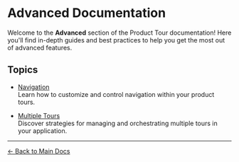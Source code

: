 # Advanced Documentation

Welcome to the **Advanced** section of the Product Tour documentation! Here you'll find in-depth guides and best practices to help you get the most out of advanced features.

## Topics

- [Navigation](./navigation.md)  
    Learn how to customize and control navigation within your product tours.

- [Multiple Tours](./multipleTours.md)  
    Discover strategies for managing and orchestrating multiple tours in your application.

---

[← Back to Main Docs](../index.md)